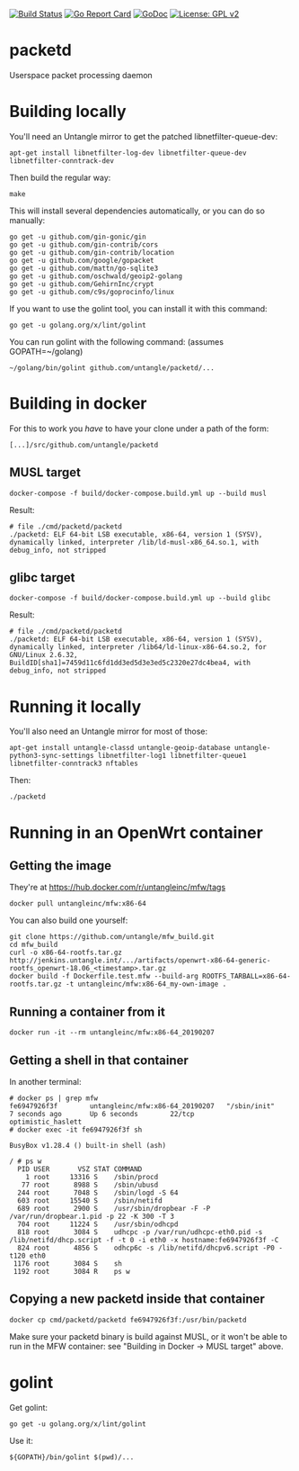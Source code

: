 [![Build Status](https://travis-ci.org/untangle/packetd.svg?branch=master)](https://travis-ci.org/untangle/packetd)
[![Go Report Card](https://goreportcard.com/badge/github.com/untangle/packetd)](https://goreportcard.com/report/github.com/untangle/packetd)
[![GoDoc](https://godoc.org/github.com/untangle/packetd?status.svg)](https://godoc.org/github.com/untangle/packetd)
[![License: GPL v2](https://img.shields.io/badge/License-GPL%20v2-blue.svg)](https://www.gnu.org/licenses/old-licenses/gpl-2.0.en.html)

# packetd
Userspace packet processing daemon

Building locally
================

You'll need an Untangle mirror to get the patched libnetfilter-queue-dev:

```
apt-get install libnetfilter-log-dev libnetfilter-queue-dev libnetfilter-conntrack-dev
```

Then build the regular way:

```
make
```

This will install several dependencies automatically, or you can do so manually:

```
go get -u github.com/gin-gonic/gin
go get -u github.com/gin-contrib/cors
go get -u github.com/gin-contrib/location
go get -u github.com/google/gopacket
go get -u github.com/mattn/go-sqlite3
go get -u github.com/oschwald/geoip2-golang
go get -u github.com/GehirnInc/crypt
go get -u github.com/c9s/goprocinfo/linux
```

If you want to use the golint tool, you can install it with this command:
```
go get -u golang.org/x/lint/golint
```

You can run golint with the following command: (assumes GOPATH=~/golang)

```
~/golang/bin/golint github.com/untangle/packetd/...
```

Building in docker
==================

For this to work you *have* to have your clone under a path of the form:

```
[...]/src/github.com/untangle/packetd
```

MUSL target
-----------

```
docker-compose -f build/docker-compose.build.yml up --build musl
```

Result:

```
# file ./cmd/packetd/packetd
./packetd: ELF 64-bit LSB executable, x86-64, version 1 (SYSV), dynamically linked, interpreter /lib/ld-musl-x86_64.so.1, with debug_info, not stripped
```

glibc target
-----------

```
docker-compose -f build/docker-compose.build.yml up --build glibc
```

Result:

```
# file ./cmd/packetd/packetd
./packetd: ELF 64-bit LSB executable, x86-64, version 1 (SYSV), dynamically linked, interpreter /lib64/ld-linux-x86-64.so.2, for GNU/Linux 2.6.32, BuildID[sha1]=7459d11c6fd1dd3ed5d3e3ed5c2320e27dc4bea4, with debug_info, not stripped
```

Running it locally
==================

You'll also need an Untangle mirror for most of those:

```
apt-get install untangle-classd untangle-geoip-database untangle-python3-sync-settings libnetfilter-log1 libnetfilter-queue1 libnetfilter-conntrack3 nftables
```

Then:

```
./packetd
```

Running in an OpenWrt container
===============================

Getting the image
-----------------

They're at https://hub.docker.com/r/untangleinc/mfw/tags

```
docker pull untangleinc/mfw:x86-64
```

You can also build one yourself:

```
git clone https://github.com/untangle/mfw_build.git
cd mfw_build
curl -o x86-64-rootfs.tar.gz http://jenkins.untangle.int/.../artifacts/openwrt-x86-64-generic-rootfs_openwrt-18.06_<timestamp>.tar.gz
docker build -f Dockerfile.test.mfw --build-arg ROOTFS_TARBALL=x86-64-rootfs.tar.gz -t untangleinc/mfw:x86-64_my-own-image .
```

Running a container from it
---------------------------

```
docker run -it --rm untangleinc/mfw:x86-64_20190207
```

Getting a shell in that container
---------------------------------

In another terminal:

```
# docker ps | grep mfw
fe6947926f3f        untangleinc/mfw:x86-64_20190207   "/sbin/init"             7 seconds ago       Up 6 seconds        22/tcp              optimistic_haslett
# docker exec -it fe6947926f3f sh

BusyBox v1.28.4 () built-in shell (ash)

/ # ps w
  PID USER       VSZ STAT COMMAND
    1 root     13316 S    /sbin/procd
   77 root      8988 S    /sbin/ubusd
  244 root      7048 S    /sbin/logd -S 64
  603 root     15540 S    /sbin/netifd
  689 root      2900 S    /usr/sbin/dropbear -F -P /var/run/dropbear.1.pid -p 22 -K 300 -T 3
  704 root     11224 S    /usr/sbin/odhcpd
  818 root      3084 S    udhcpc -p /var/run/udhcpc-eth0.pid -s /lib/netifd/dhcp.script -f -t 0 -i eth0 -x hostname:fe6947926f3f -C
  824 root      4856 S    odhcp6c -s /lib/netifd/dhcpv6.script -P0 -t120 eth0
 1176 root      3084 S    sh
 1192 root      3084 R    ps w
```

Copying a new packetd inside that container
-------------------------------------------

```
docker cp cmd/packetd/packetd fe6947926f3f:/usr/bin/packetd
```

Make sure your packetd binary is build against MUSL, or it won't be able
to run in the MFW container: see "Building in Docker -> MUSL target"
above.

golint
======

Get golint:

```
go get -u golang.org/x/lint/golint
```

Use it:

```
${GOPATH}/bin/golint $(pwd)/...
```
